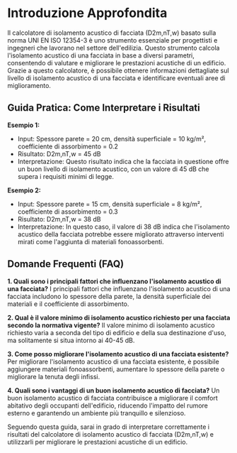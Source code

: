 # Introduzione Approfondita
Il calcolatore di isolamento acustico di facciata (D2m,nT,w) basato sulla norma UNI EN ISO 12354-3 è uno strumento essenziale per progettisti e ingegneri che lavorano nel settore dell'edilizia. Questo strumento calcola l'isolamento acustico di una facciata in base a diversi parametri, consentendo di valutare e migliorare le prestazioni acustiche di un edificio. Grazie a questo calcolatore, è possibile ottenere informazioni dettagliate sul livello di isolamento acustico di una facciata e identificare eventuali aree di miglioramento.

## Guida Pratica: Come Interpretare i Risultati

**Esempio 1:**
- Input: Spessore parete = 20 cm, densità superficiale = 10 kg/m², coefficiente di assorbimento = 0.2
- Risultato: D2m,nT,w = 45 dB
- Interpretazione: Questo risultato indica che la facciata in questione offre un buon livello di isolamento acustico, con un valore di 45 dB che supera i requisiti minimi di legge.

**Esempio 2:**
- Input: Spessore parete = 15 cm, densità superficiale = 8 kg/m², coefficiente di assorbimento = 0.3
- Risultato: D2m,nT,w = 38 dB
- Interpretazione: In questo caso, il valore di 38 dB indica che l'isolamento acustico della facciata potrebbe essere migliorato attraverso interventi mirati come l'aggiunta di materiali fonoassorbenti.

## Domande Frequenti (FAQ)

**1. Quali sono i principali fattori che influenzano l'isolamento acustico di una facciata?**
I principali fattori che influenzano l'isolamento acustico di una facciata includono lo spessore della parete, la densità superficiale dei materiali e il coefficiente di assorbimento.

**2. Qual è il valore minimo di isolamento acustico richiesto per una facciata secondo la normativa vigente?**
Il valore minimo di isolamento acustico richiesto varia a seconda del tipo di edificio e della sua destinazione d'uso, ma solitamente si situa intorno ai 40-45 dB.

**3. Come posso migliorare l'isolamento acustico di una facciata esistente?**
Per migliorare l'isolamento acustico di una facciata esistente, è possibile aggiungere materiali fonoassorbenti, aumentare lo spessore della parete o migliorare la tenuta degli infissi.

**4. Quali sono i vantaggi di un buon isolamento acustico di facciata?**
Un buon isolamento acustico di facciata contribuisce a migliorare il comfort abitativo degli occupanti dell'edificio, riducendo l'impatto del rumore esterno e garantendo un ambiente più tranquillo e silenzioso.

Seguendo questa guida, sarai in grado di interpretare correttamente i risultati del calcolatore di isolamento acustico di facciata (D2m,nT,w) e utilizzarli per migliorare le prestazioni acustiche di un edificio.
